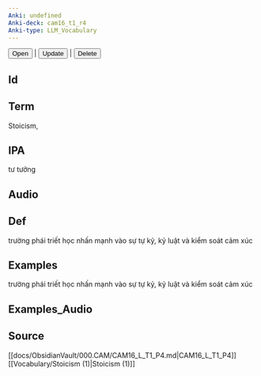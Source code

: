 ```yaml
---
Anki: undefined
Anki-deck: cam16_t1_r4
Anki-type: LLM_Vocabulary
---
```

<button class="anki-btn-open">Open</button> | <button class="anki-btn-update">Update</button> | <button class="anki-btn-delete">Delete</button>

## Id

## Term
Stoicism,
## IPA
tư tưởng

## Audio

## Def
trường phái triết học nhấn mạnh vào sự tự kỷ, kỷ luật và kiểm soát cảm xúc
## Examples
trường phái triết học nhấn mạnh vào sự tự kỷ, kỷ luật và kiểm soát cảm xúc
## Examples_Audio

## Source
 [[docs/ObsidianVault/000.CAM/CAM16_L_T1_P4.md|CAM16_L_T1_P4]]
[[Vocabulary/Stoicism (1)|Stoicism (1)]]